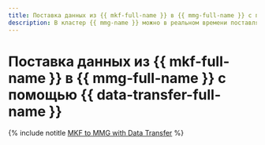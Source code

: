 ```yaml
---
title: Поставка данных из {{ mkf-full-name }} в {{ mmg-full-name }} с помощью {{ data-transfer-full-name }}
description: В кластер {{ mmg-name }} можно в реальном времени поставлять данные из топиков {{ KF }}.
---
```


# Поставка данных из {{ mkf-full-name }} в {{ mmg-full-name }} с помощью {{ data-transfer-full-name }}

{% include notitle [MKF to MMG with Data Transfer](../../_tutorials/dataplatform/data-transfer-mkf-mmg.md) %}
